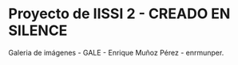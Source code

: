 # Proyecto de IISSI 2 - CREADO EN SILENCE
Galeria de imágenes - GALE - Enrique Muñoz Pérez - enrmunper.
